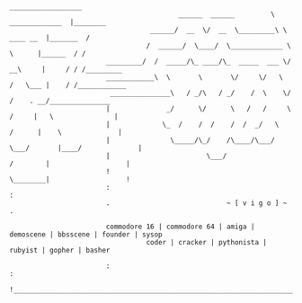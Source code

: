                                                                                                      
                                                                     __________________                  
                                              ______  ______         \  _____________  |________         
                                       ______/  __  \/  __  \_________\ \   ____ __  |_______  /         
                                      /  ______/  \____/  \_____________ \  \      |______  / /          
                            _________/  /  _____/\_ ____/\_  _____  ___ \/ __\     |     / / /_________  
                            ____________\  \       \       \/     \/   \  /   \___ |    / /____________  
                             _______________\   / _/\   / _/    /  \    \/    /    . __/_______________  
                            |              _/      \/      \   /   /     \   /     |   \               | 
                            |             \_  /    /  /    /  /  _/   \     /      |    \              | 
                            |               \_____/\_/    /\____/\___/ \___/       |____/              | 
                            |                        \___/                /        |                   | 
                            !                                             \________|                   ! 
                            :                                                                          : 
                            .                             ~ [ v i g o ] ~                              . 
                                                                                                        
                            commodore 16 | commodore 64 | amiga | demoscene | bbsscene | founder | sysop
                                      coder | cracker | pythonista | rubyist | gopher | basher          
                                                                                                        
                            :                                                                          :
                            !__________________________________________________________________________!
                                                                                                               

